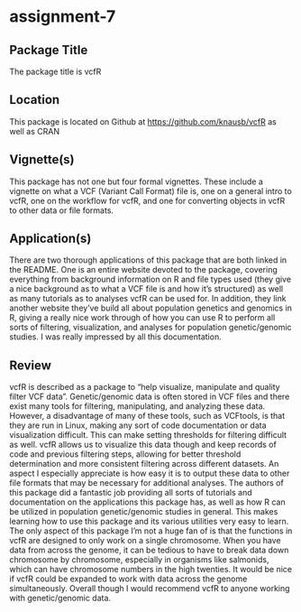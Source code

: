 # assignment-7

## Package Title
The package title is vcfR
## Location
This package is located on Github at https://github.com/knausb/vcfR as well as CRAN
## Vignette(s)
This package has not one but four formal vignettes. These include a vignette on what a VCF (Variant Call Format) file is, one on a general intro to vcfR, one on the workflow for vcfR, and one for converting objects in vcfR to other data or file formats.
## Application(s)
There are two thorough applications of this package that are both linked in the README. One is an entire website devoted to the package, covering everything from background information on R and file types used (they give a nice background as to what a VCF file is and how it’s structured) as well as many tutorials as to analyses vcfR can be used for. In addition, they link another website they’ve build all about population genetics and genomics in R, giving a really nice work through of how you can use R to perform all sorts of filtering, visualization, and analyses for population genetic/genomic studies. I was really impressed by all this documentation.
## Review
vcfR is described as a package to “help visualize, manipulate and quality filter VCF data”. Genetic/genomic data is often stored in VCF files and there exist many tools for filtering, manipulating, and analyzing these data. However, a disadvantage of many of these tools, such as VCFtools, is that they are run in Linux, making any sort of code documentation or data visualization difficult. This can make setting thresholds for filtering difficult as well. vcfR allows us to visualize this data though and keep records of code and previous filtering steps, allowing for better threshold determination and more consistent filtering across different datasets. An aspect I especially appreciate is how easy it is to output these data to other file formats that may be necessary for additional analyses. The authors of this package did a fantastic job providing all sorts of tutorials and documentation on the applications this package has, as well as how R can be utilized in population genetic/genomic studies in general. This makes learning how to use this package and its various utilities very easy to learn.
The only aspect of this package I’m not a huge fan of is that the functions in vcfR are designed to only work on a single chromosome. When you have data from across the genome, it can be tedious to have to break data down chromosome by chromosome, especially in organisms like salmonids, which can have chromosome numbers in the high twenties. It would be nice if vcfR could be expanded to work with data across the genome simultaneously. Overall though I would recommend vcfR to anyone working with genetic/genomic data.
